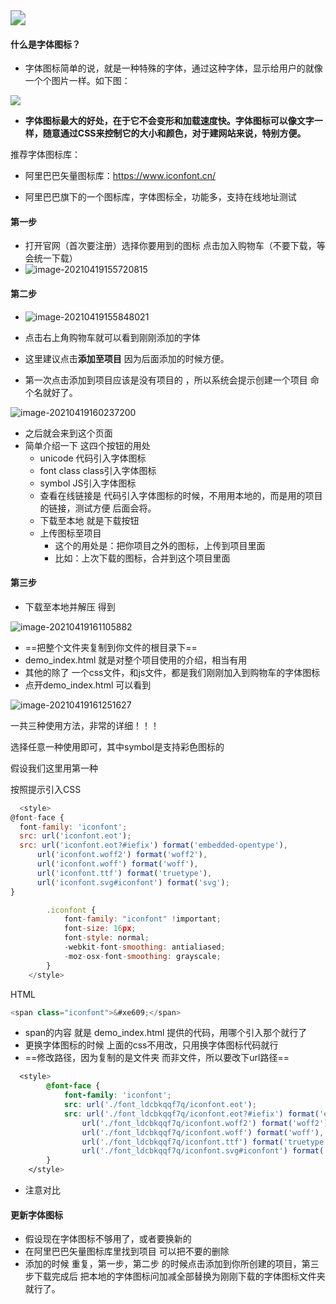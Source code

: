<img src="../../../image/html_css/font_icon.jpg" style="zoom:150%;" />

#### 什么是字体图标？

- 字体图标简单的说，就是一种特殊的字体，通过这种字体，显示给用户的就像一个个图片一样。如下图：

![](../../../image/home/zt.png)

- **字体图标最大的好处，在于它不会变形和加载速度快。字体图标可以像文字一样，随意通过CSS来控制它的大小和颜色，对于建网站来说，特别方便。**

推荐字体图标库：

- 阿里巴巴矢量图标库：https://www.iconfont.cn/

- 阿里巴巴旗下的一个图标库，字体图标全，功能多，支持在线地址测试

#### 第一步

- 打开官网（首次要注册）选择你要用到的图标 点击加入购物车（不要下载，等会统一下载）
- ![image-20210419155720815](../../../image/home/image-20210419155720815.png)

#### 第二步

- ![image-20210419155848021](../../../image/home/image-20210419155848021.png)

- 点击右上角购物车就可以看到刚刚添加的字体
- 这里建议点击**添加至项目** 因为后面添加的时候方便。
- 第一次点击添加到项目应该是没有项目的 ，所以系统会提示创建一个项目 命个名就好了。

![image-20210419160237200](../../../image/home/image-20210419160237200.png)

- 之后就会来到这个页面
- 简单介绍一下 这四个按钮的用处
  - unicode            代码引入字体图标
  - font class        class引入字体图标
  - symbol              JS引入字体图标
  - 查看在线链接是 代码引入字体图标的时候，不用用本地的，而是用的项目的链接，测试方便 后面会将。
  - 下载至本地 就是下载按钮
  - 上传图标至项目
    - 这个的用处是：把你项目之外的图标，上传到项目里面
    - 比如：上次下载的图标，合并到这个项目里面

#### 第三步

- 下载至本地并解压 得到

![image-20210419161105882](../../../image/home/image-20210419161105882.png)

- ==把整个文件夹复制到你文件的根目录下==
- demo_index.html 就是对整个项目使用的介绍，相当有用
- 其他的除了 一个css文件，和js文件，都是我们刚刚加入到购物车的字体图标
- 点开demo_index.html 可以看到

![image-20210419161251627](../../../image/home/image-20210419161251627.png)

一共三种使用方法，非常的详细！！！

选择任意一种使用即可，其中symbol是支持彩色图标的

假设我们这里用第一种

按照提示引入CSS

~~~js
  <style>
@font-face {
  font-family: 'iconfont';
  src: url('iconfont.eot');
  src: url('iconfont.eot?#iefix') format('embedded-opentype'),
      url('iconfont.woff2') format('woff2'),
      url('iconfont.woff') format('woff'),
      url('iconfont.ttf') format('truetype'),
      url('iconfont.svg#iconfont') format('svg');
}

        .iconfont {
            font-family: "iconfont" !important;
            font-size: 16px;
            font-style: normal;
            -webkit-font-smoothing: antialiased;
            -moz-osx-font-smoothing: grayscale;
        }
    </style>
~~~

HTML

~~~js
<span class="iconfont">&#xe609;</span>
~~~

- span的内容 就是 demo_index.html 提供的代码，用哪个引入那个就行了
- 更换字体图标的时候 上面的css不用改，只用换字体图标代码就行
- ==修改路径，因为复制的是文件夹 而非文件，所以要改下url路径==

~~~css
  <style>
        @font-face {
            font-family: 'iconfont';
            src: url('./font_ldcbkqqf7q/iconfont.eot');
            src: url('./font_ldcbkqqf7q/iconfont.eot?#iefix') format('embedded-opentype'),
                url('./font_ldcbkqqf7q/iconfont.woff2') format('woff2'),
                url('./font_ldcbkqqf7q/iconfont.woff') format('woff'),
                url('./font_ldcbkqqf7q/iconfont.ttf') format('truetype'),
                url('./font_ldcbkqqf7q/iconfont.svg#iconfont') format('svg');
        }
    </style>
~~~

- 注意对比

#### 更新字体图标

- 假设现在字体图标不够用了，或者要换新的
- 在阿里巴巴矢量图标库里找到项目 可以把不要的删除
- 添加的时候 重复，第一步，第二步 的时候点击添加到你所创建的项目，第三步下载完成后 把本地的字体图标问加减全部替换为刚刚下载的字体图标文件夹就行了。

